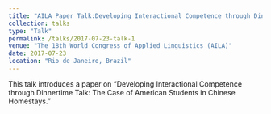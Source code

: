 ```yaml
---
title: "AILA Paper Talk:Developing Interactional Competence through Dinnertime Talk"
collection: talks
type: "Talk"
permalink: /talks/2017-07-23-talk-1
venue: "The 18th World Congress of Applied Linguistics (AILA)"
date: 2017-07-23
location: "Rio de Janeiro, Brazil"
---
```

This talk introduces a paper on “Developing Interactional Competence through Dinnertime Talk: The Case of American Students in Chinese Homestays.”
